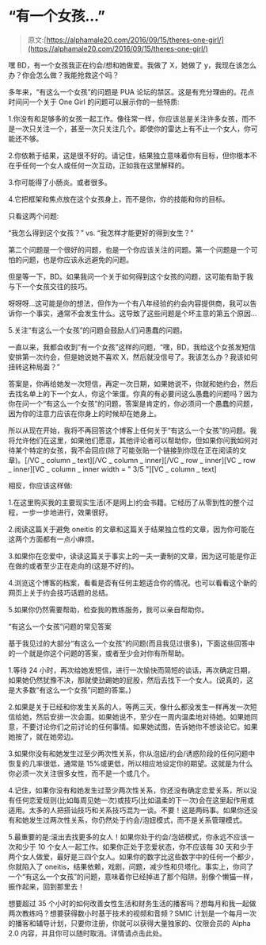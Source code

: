 # “有一个女孩…”

> 原文:[https://alphamale20.com/2016/09/15/theres-one-girl/](https://alphamale20.com/2016/09/15/theres-one-girl/)

嘿 BD，有一个女孩我正在约会/想和她做爱。我做了 X，她做了 y，我现在该怎么办？你会怎么做？我能抢救这个吗？

多年来，“有这么一个女孩”的问题是 PUA 论坛的禁区。这是有充分理由的。花点时间问一个关于 One Girl 的问题可以展示你的一些特质:

1.你没有和足够多的女孩一起工作。像往常一样，你应该总是关注许多女孩，而不是一次只关注一个，甚至一次只关注几个。即使你的雷达上有不止一个女人，你可能还不够。

2.你依赖于结果，这是很不好的。请记住，结果独立意味着你有目标，但你根本不在乎任何一个女人或任何一次互动，正如我在这里解释的。

3.你可能得了小肠炎。或者很多。

4.它把框架和焦点放在这个女孩身上，而不是你，你的技能和你的目标。

只看这两个问题:

“我怎么得到这个女孩？”
vs.
“我怎样才能更好的得到女生？”

第二个问题是一个很好的问题，也是一个你应该关注的问题。第一个问题是一个可怕的问题，也是你应该永远避免的问题。

但是等一下，BD。如果我问一个关于如何得到这个女孩的问题，这可能有助于我与下一个女孩交往的技巧。

呀呀呀...这可能是你的想法，但作为一个有八年经验的约会内容提供商，我可以告诉你一个事实，通常不会发生什么。这导致了这些问题是个坏主意的第五个原因...

5.关注“有这么一个女孩”的问题会鼓励人们问愚蠢的问题。

一直以来，我都会收到“有一个女孩”这样的问题，“嘿，BD，我给这个女孩发短信安排第一次约会，但是她说她不喜欢 X，然后就没信号了。我该怎么办？我该如何扭转这种局面？”

答案是，你再给她发一次短信，再定一次日期，如果她说不，你就和她约会，然后去找名单上的下一个女人，你这个笨蛋。你真的有必要问这么愚蠢的问题吗？因为你在问一个“有这么一个女孩”的问题，答案是肯定的，你必须问一个愚蠢的问题，因为你的注意力应该在你身上的时候却在她身上。

所以从现在开始，我将不再回答这个博客上任何关于“有这么一个女孩”的问题。我将允许他们在这里，如果他们愿意，其他评论者可以帮助你，但如果你问我如何对待某个特定的女孩，我不会回应(除了可能张贴一个链接到你现在正在阅读的文章)。[/VC _ column _ text][/VC _ column _ inner][/VC _ row _ inner][VC _ row _ inner][VC _ column _ inner width = " 3/5 "][VC _ column _ text]

相反，你应该这样做:

1.在这里购买我的主要现实生活(不是网上)约会书籍。它经历了从零到性的整个过程，一步一步地进行，效果很好。

2.阅读这篇关于避免 oneitis 的文章和这篇关于结果独立性的文章，因为你可能在这两个方面都有一点小麻烦。

3.如果你在恋爱中，读读这篇关于事实上的一夫一妻制的文章，因为这可能是你正在做的或者至少正在走向的(这是不好的)。

4.浏览这个博客的档案，看看是否有任何主题适合你的情况。也可以看看这个新的网页上关于约会技巧话题的总结。

5.如果你仍然需要帮助，检查我的教练服务，我可以亲自帮助你。

“有这么一个女孩”问题的常见答案

基于我见过的大部分“有这么一个女孩”的问题(而且我见过很多)，下面这些回答中的一个就是你这个问题的答案，或者至少会对你有所帮助。

1.等待 24 小时，再次给她发短信，进行一次愉快而简短的谈话，再次确定日期，如果她仍然犹豫不决，那就使劲踢她的屁股，然后去找下一个女人。(说真的，这是大多数“有这么一个女孩”问题的答案。)

2.如果是关于已经和你发生关系的人，等两三天，像什么都没发生一样再发一次短信给她，然后安排一次会面。如果她说不，至少在一周内温柔地对待她。如果她同意，不要讨论你们之前讨论的任何事情。如果她试图，告诉她你不想谈论它。如果她按了，就在她旁边。

3.如果你没有和她发生过至少两次性关系，你从泡妞/约会/诱惑阶段的任何问题中恢复的几率很低，通常是 15%或更低，所以相应地设定你的期望。这就是为什么你必须一次关注很多女性，而不是一个或几个。

4.记住，如果你没有和她发生过至少两次性关系，你还没有确定恋爱关系，所以没有任何恋爱规则(比如每周见她一次)或技巧(比如温柔的下一次)会在这里起作用或适用。太多的人把搭讪技巧和关系技巧混为一谈。不要！这是两码事。如果你还没有和她发生过两次性关系，你仍然处于约会/泡妞模式，而不是关系管理模式。

5.最重要的是:滚出去找更多的女人！如果你处于约会/泡妞模式，你永远不应该一次和少于 10 个女人一起工作。如果你正处于恋爱状态，你不应该每 30 天和少于两个女人做爱，最好是三四个女人。如果你的数字比这些数字中的任何一个都少，你就陷入了 oneitis，结果依赖，戏剧，问题，减少性和贝塔化。事实上，你问了一个“有这么一个女孩”的问题，意味着你已经掉进了那个陷阱。别像个懒猫一样，振作起来，回到那里去！

想要超过 35 个小时的如何改善女性生活和财务生活的播客吗？想每月和我一起做两次教练吗？想要获得数小时基于技术的视频和音频？SMIC 计划是一个每月一次的播客和辅导计划，只要你注册，你就可以获得大量独家的、仅限会员的 Alpha 2.0 内容，并且你可以随时取消。详情请点击此处。